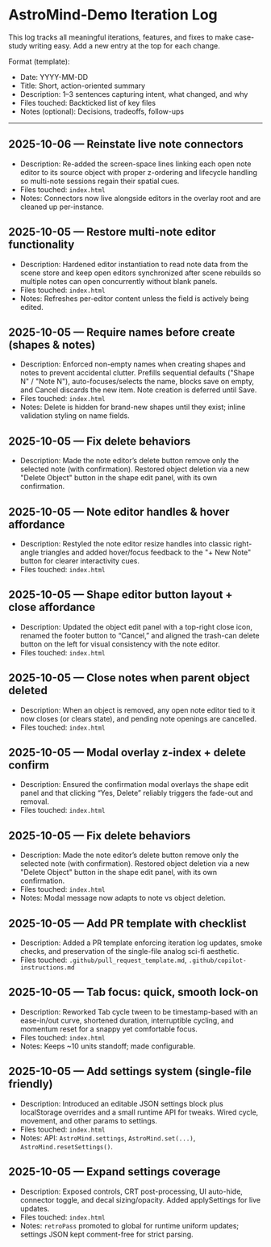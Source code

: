 # AstroMind-Demo Iteration Log

This log tracks all meaningful iterations, features, and fixes to make case-study writing easy. Add a new entry at the top for each change.

Format (template):
- Date: YYYY-MM-DD
- Title: Short, action-oriented summary
- Description: 1–3 sentences capturing intent, what changed, and why
- Files touched: Backticked list of key files
- Notes (optional): Decisions, tradeoffs, follow-ups

---

## 2025-10-06 — Reinstate live note connectors
- Description: Re-added the screen-space lines linking each open note editor to its source object with proper z-ordering and lifecycle handling so multi-note sessions regain their spatial cues.
- Files touched: `index.html`
- Notes: Connectors now live alongside editors in the overlay root and are cleaned up per-instance.

## 2025-10-05 — Restore multi-note editor functionality
- Description: Hardened editor instantiation to read note data from the scene store and keep open editors synchronized after scene rebuilds so multiple notes can open concurrently without blank panels.
- Files touched: `index.html`
- Notes: Refreshes per-editor content unless the field is actively being edited.

## 2025-10-05 — Require names before create (shapes & notes)
- Description: Enforced non-empty names when creating shapes and notes to prevent accidental clutter. Prefills sequential defaults ("Shape N" / "Note N"), auto-focuses/selects the name, blocks save on empty, and Cancel discards the new item. Note creation is deferred until Save.
- Files touched: `index.html`
- Notes: Delete is hidden for brand-new shapes until they exist; inline validation styling on name fields.

## 2025-10-05 — Fix delete behaviors
- Description: Made the note editor’s delete button remove only the selected note (with confirmation). Restored object deletion via a new "Delete Object" button in the shape edit panel, with its own confirmation.

## 2025-10-05 — Note editor handles & hover affordance
- Description: Restyled the note editor resize handles into classic right-angle triangles and added hover/focus feedback to the "+ New Note" button for clearer interactivity cues.
- Files touched: `index.html`

## 2025-10-05 — Shape editor button layout + close affordance
- Description: Updated the object edit panel with a top-right close icon, renamed the footer button to “Cancel,” and aligned the trash-can delete button on the left for visual consistency with the note editor.
- Files touched: `index.html`

## 2025-10-05 — Close notes when parent object deleted
- Description: When an object is removed, any open note editor tied to it now closes (or clears state), and pending note openings are cancelled.
- Files touched: `index.html`

## 2025-10-05 — Modal overlay z-index + delete confirm
- Description: Ensured the confirmation modal overlays the shape edit panel and that clicking “Yes, Delete” reliably triggers the fade-out and removal.
- Files touched: `index.html`

## 2025-10-05 — Fix delete behaviors
- Description: Made the note editor’s delete button remove only the selected note (with confirmation). Restored object deletion via a new "Delete Object" button in the shape edit panel, with its own confirmation.
- Files touched: `index.html`
- Notes: Modal message now adapts to note vs object deletion.

## 2025-10-05 — Add PR template with checklist
- Description: Added a PR template enforcing iteration log updates, smoke checks, and preservation of the single-file analog sci-fi aesthetic.
- Files touched: `.github/pull_request_template.md`, `.github/copilot-instructions.md`

## 2025-10-05 — Tab focus: quick, smooth lock-on
- Description: Reworked Tab cycle tween to be timestamp-based with an ease-in/out curve, shortened duration, interruptible cycling, and momentum reset for a snappy yet comfortable focus.
- Files touched: `index.html`
- Notes: Keeps ~10 units standoff; made configurable.

## 2025-10-05 — Add settings system (single-file friendly)
- Description: Introduced an editable JSON settings block plus localStorage overrides and a small runtime API for tweaks. Wired cycle, movement, and other params to settings.
- Files touched: `index.html`
- Notes: API: `AstroMind.settings`, `AstroMind.set(...)`, `AstroMind.resetSettings()`.

## 2025-10-05 — Expand settings coverage
- Description: Exposed controls, CRT post-processing, UI auto-hide, connector toggle, and decal sizing/opacity. Added applySettings for live updates.
- Files touched: `index.html`
- Notes: `retroPass` promoted to global for runtime uniform updates; settings JSON kept comment-free for strict parsing.
